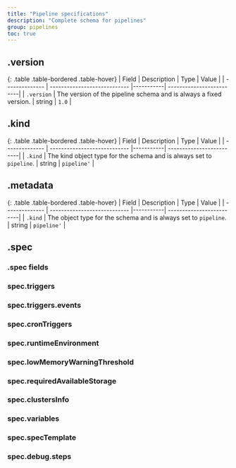 ```yaml
---
title: "Pipeline specifications"
description: "Complete schema for pipelines"
group: pipelines
toc: true
---
```





## .version

{: .table .table-bordered .table-hover}
| Field           | Description                 | Type      | Value |
| --------------  | ---------------------------- |-----------| -------------------------|
| `.version`      | The version of the pipeline schema and is always a fixed version.  | string    | `1.0` |

## .kind
{: .table .table-bordered .table-hover}
| Field           | Description                 | Type      | Value |
| --------------  | ---------------------------- |-----------| -------------------------|
| `.kind`      | The kind object type for the schema and is always set to `pipeline`.  | string    | `pipeline'` |

## .metadata

{: .table .table-bordered .table-hover}
| Field           | Description                 | Type      | Value |
| --------------  | ---------------------------- |-----------| -------------------------|
| `.kind`      | The object type for the schema and is always set to `pipeline`.  | string    | `pipeline'` |



## .spec

### .spec fields


### spec.triggers


### spec.triggers.events


### spec.cronTriggers

### spec.runtimeEnvironment

### spec.lowMemoryWarningThreshold


### spec.requiredAvailableStorage

### spec.clustersInfo

### spec.variables


### spec.specTemplate


### spec.debug.steps





